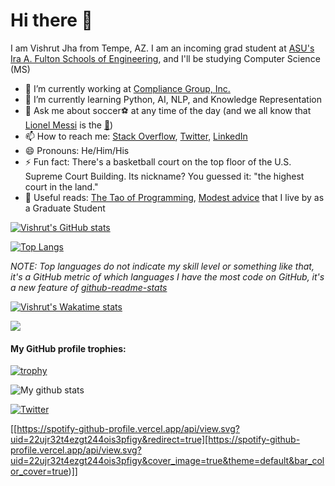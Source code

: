 # Hi there 👋

I am Vishrut Jha from Tempe, AZ. I am an incoming grad student at [ASU's Ira A. Fulton Schools of Engineering](https://engineering.asu.edu/), and I'll be studying Computer Science (MS)

- 🔭 I’m currently working at [Compliance Group, Inc.](https://www.complianceg.com/)
- 🌱 I’m currently learning Python, AI, NLP, and Knowledge Representation
- 💬 Ask me about soccer⚽ at any time of the day (and we all know that [Lionel Messi](https://en.wikipedia.org/wiki/Lionel_Messi) is the [:goat:](https://www.urbandictionary.com/define.php?term=goat))
- 📫 How to reach me: [Stack Overflow](https://stackoverflow.com/users/8020018/vishrut-jha), [Twitter](https://www.twitter.com/vishrutkmr7), [LinkedIn](https://www.linkedin.com/in/vishrutkmr7)
- 😄 Pronouns: He/Him/His
- ⚡ Fun fact: There's a basketball court on the top floor of the U.S. Supreme Court Building. Its nickname? You guessed it: "the highest court in the land."
- 📖 Useful reads: [The Tao of Programming](http://www.mit.edu/~xela/tao.html), [Modest advice](https://stearnslab.yale.edu/modest-advice) that I live by as a Graduate Student

[![Vishrut's GitHub stats](https://github-readme-stats.vercel.app/api?username=vishrutkmr7&include_all_commits=true&show_owner=true&count_private=true&show_icons=true&theme=gotham)](https://github.com/anuraghazra/github-readme-stats)

[![Top Langs](https://github-readme-stats.vercel.app/api/top-langs/?username=vishrutkmr7&layout=compact)](https://github.com/anuraghazra/github-readme-stats)

_NOTE: Top languages do not indicate my skill level or something like that, it's a GitHub metric of which languages I have the most code on GitHub, it's a new feature of [github-readme-stats](https://github.com/anuraghazra/github-readme-stats)_

[![Vishrut's Wakatime stats](https://github-readme-stats.vercel.app/api/wakatime?username=vishrutkmr7&layout=compact)](https://github.com/anuraghazra/github-readme-stats)

<a href="https://github.com/Chanchal1603/github-visitors-counter">
    <img src="https://komarev.com/ghpvc/?username=vishrutkmr7&style=plastic">
</a>

#### My GitHub profile trophies:
[![trophy](https://github-profile-trophy.vercel.app/?username=vishrutkmr7)](https://github.com/ryo-ma/github-profile-trophy)

<img align="center" src="https://github-readme-streak-stats.herokuapp.com?user=vishrutkmr7&theme=vue-dark&hide_border=true&date_format=M%20j%5B%2C%20Y%5D" alt="My github stats" />

[<img alt="Twitter" src="https://img.shields.io/badge/twitter-%231DA1F2.svg?&style=for-the-badge&logo=twitter&logoColor=white" />](https://twitter.com/vishrutkmr7)

[[https://spotify-github-profile.vercel.app/api/view.svg?uid=22ujr32t4ezgt244ois3pfigy&redirect=true][https://spotify-github-profile.vercel.app/api/view.svg?uid=22ujr32t4ezgt244ois3pfigy&cover_image=true&theme=default&bar_color_cover=true)]]
